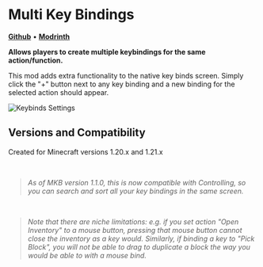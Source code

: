 # Multi Key Bindings
[**Github**](https://github.com/kennybc/multi-key-bindings) • [**Modrinth**](https://modrinth.com/mod/multi-key-bindings)

**Allows players to create multiple keybindings for the same action/function.**

This mod adds extra functionality to the native key binds screen. Simply click the "+" button next to any key binding and a new binding for the selected action should appear.

![Keybinds Settings](https://cdn.modrinth.com/data/cached_images/3cf21f79c42ea4c4bfaa9e1083925266d6c8849b_0.webp)

## Versions and Compatibility

Created for Minecraft versions 1.20.x and 1.21.x

<br>

> _As of MKB version 1.1.0, this is now compatible with Controlling, so you can search and sort all your key bindings in the same screen._

<br>

> _Note that there are niche limitations: e.g. if you set action "Open Inventory" to a mouse button, pressing that mouse button cannot close the inventory as a key would. Similarly, if binding a key to "Pick Block", you will not be able to drag to duplicate a block the way you would be able to with a mouse bind._
